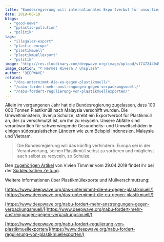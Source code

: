 ```yaml
---
title: "Bundesregierung will internationales Exportverbot für unsortierten Plastikmüll"
date: 2019-06-19
blogs: 
  - "good-news"
  - "pplastic-pollution"
  - "politik"
tags: 
  - "illegaler-export"
  - "plastic-europe"
  - "plastikmuell"
  - "plastikmuellexport"
  - "politik"
image: "http://res.cloudinary.com/deepwave-org/image/upload/v1747244045/deepwave.org/hermes-rivera-R1_ibA4oXiI-unsplash-scaled.jpg"
image_caption: "© Hermes Rivera / Unsplash"
author: "DEEPWAVE"
related: 
  - "/das-unternimmt-die-eu-gegen-plastikmuell/"
  - "/nabu-fordert-mehr-anstrengungen-gegen-verpackungsmuell/"
  - "/nabu-fordert-regulierung-von-plastikmuellexporten/"
---
```


Allein im vergangenen Jahr hat die Bundesregierung zugelassen, dass 100 000 Tonnen Plastikmüll nach Malaysia verschifft wurden. Die Umweltministerin, Svenja Schulze, strebt ein Exportverbot für Plastikmüll an, der zu verschmutzt ist, um ihn zu recyceln. Unsere Abfälle sind verantwortlich für schwerwiegende Gesundheits- und Umweltschäden in einigen südostasiatischen Ländern wie zum Beispiel Indonesien, Malaysia und Vietnam.

> Die Bundesregierung will das künftig verhindern. Europa sei in der Verantwortung, seinen Plastikmüll selbst zu sortieren und möglichst auch selbst zu recyceln, so Schulze.

Den [zugehörigen Artikel](https://www.sueddeutsche.de/wirtschaft/plastikmuell-export-verbot-schulze-1.4425857) von Vivien Timmler vom 29.04.2019 findet ihr bei der [Süddeutschen Zeitung](https://www.sueddeutsche.de/).

Weitere Informationen über Plastikmüllexporte und Müllverschmutzung:

[https://www.deepwave.org/das-unternimmt-die-eu-gegen-plastikmuell/](https://www.deepwave.org/das-unternimmt-die-eu-gegen-plastikmuell/)

[https://www.deepwave.org/nabu-fordert-mehr-anstrengungen-gegen-verpackungsmuell/](https://www.deepwave.org/nabu-fordert-mehr-anstrengungen-gegen-verpackungsmuell/)

[https://www.deepwave.org/nabu-fordert-regulierung-von-plastikmuellexporten/](https://www.deepwave.org/nabu-fordert-regulierung-von-plastikmuellexporten/)
